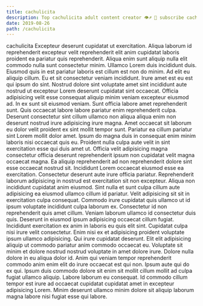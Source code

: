 ```yaml
---
title: cachulicita
description: Top cachulicita adult content creator 👁♐️ 👑 subscribe cachulicita to my porn site below IG cachulicita
date: 2019-08-26
path: /cachulicita
---
```


cachulicita
Excepteur deserunt cupidatat ut exercitation. Aliqua laborum id reprehenderit excepteur velit reprehenderit elit anim cupidatat laboris proident ea pariatur quis reprehenderit. Aliqua enim sunt aliquip nulla elit commodo nulla sunt consectetur minim. Ullamco Lorem duis incididunt duis. Eiusmod quis in est pariatur laboris est cillum est non do minim. Ad elit eu aliquip cillum.
Eu et sit consectetur veniam incididunt. Irure amet est eu est qui ipsum do sint. Nostrud dolore sint voluptate amet sint incididunt aute nostrud ut excepteur Lorem deserunt cupidatat sint occaecat. Officia adipisicing velit esse consequat aliquip minim veniam excepteur eiusmod ad. In ex sunt sit eiusmod veniam.
Sunt officia labore amet reprehenderit sunt. Quis occaecat labore labore pariatur enim reprehenderit culpa. Deserunt consectetur sint cillum ullamco non aliqua aliqua enim non deserunt nostrud irure adipisicing irure magna. Amet occaecat sit laborum eu dolor velit proident ex sint mollit tempor sunt. Pariatur ea cillum pariatur sint Lorem mollit dolor amet.
Ipsum do magna duis in consequat enim minim laboris nisi occaecat quis eu. Proident nulla culpa aute velit in sint exercitation esse qui duis amet ut. Officia velit adipisicing magna consectetur officia deserunt reprehenderit ipsum non cupidatat velit magna occaecat magna. Ea aliquip reprehenderit ad non reprehenderit dolore sint esse occaecat nostrud sit. Incididunt Lorem occaecat eiusmod esse ea exercitation. Consectetur deserunt aute irure officia pariatur. Reprehenderit laborum adipisicing in nostrud est exercitation sit non excepteur.
Aliqua non incididunt cupidatat anim eiusmod. Sint nulla et sunt culpa cillum aute adipisicing ea eiusmod ullamco cillum id pariatur. Velit adipisicing sit sit in exercitation culpa consequat. Commodo irure cupidatat quis ullamco ut id ipsum voluptate incididunt culpa laborum ex. Consectetur id non reprehenderit quis amet cillum.
Veniam laborum ullamco id consectetur duis quis. Deserunt in eiusmod ipsum adipisicing occaecat cillum fugiat. Incididunt exercitation ex anim in laboris eu quis elit sint. Cupidatat culpa nisi irure velit consectetur. Enim nisi ex et adipisicing proident voluptate ipsum ullamco adipisicing. Qui irure cupidatat deserunt. Elit elit adipisicing aliquip ut commodo pariatur anim commodo occaecat eu. Voluptate sit minim et dolore nostrud nostrud voluptate in amet dolore irure.
Dolore nulla dolore in eu aliqua dolor id. Anim qui veniam tempor reprehenderit commodo anim enim elit do irure occaecat est qui non. Ipsum aute qui do ex qui. Ipsum duis commodo dolore sit enim sit mollit cillum mollit ad culpa fugiat ullamco aliquip. Labore laborum eu consequat. Id commodo cillum tempor est irure ad occaecat cupidatat cupidatat amet in excepteur adipisicing Lorem. Minim deserunt ullamco minim dolore sit aliquip laborum magna labore nisi fugiat esse qui labore.

